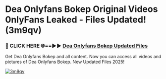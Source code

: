 # Dea Onlyfans Bokep Original Videos 0nlyFans Leaked - Files Updated! (3m9qv)

<h3>🔴 CLICK HERE 🌐==►► <a href="https://tinyurl.com/2wckxsce" rel="nofollow">Dea Onlyfans Bokep Updated Files</a></h3>

Get Dea Onlyfans Bokep and all content. Now you can access all videos and pictures of Dea Onlyfans Bokep. New Updated Files 2025!

[![3m9qv](https://i.imgur.com/AFduVYN.gif)](https://tinyurl.com/2wckxsce)
